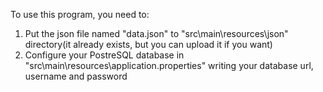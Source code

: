 To use this program, you need to:
1. Put the json file named "data.json" to "src\main\resources\json" directory(it already exists, but you can upload it if you want)
2. Configure your PostreSQL database in "src\main\resources\application.properties" writing your database url, username and password
